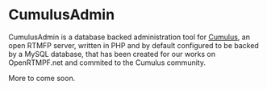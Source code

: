 CumulusAdmin
============

CumulusAdmin is a database backed administration tool for <a href="https://github.com/OpenRTMFP/Cumulus">Cumulus</a>, an open RTMFP server, written in PHP and by default
configured to be backed by a MySQL database, that has been created for our works on OpenRTMPF.net and commited to the
Cumulus community.

More to come soon.